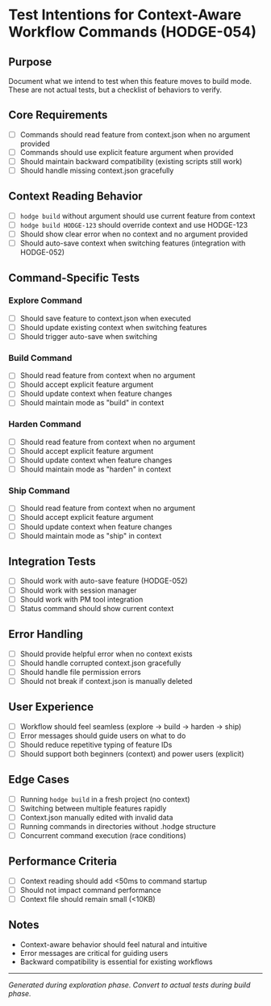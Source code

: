 # Test Intentions for Context-Aware Workflow Commands (HODGE-054)

## Purpose
Document what we intend to test when this feature moves to build mode.
These are not actual tests, but a checklist of behaviors to verify.

## Core Requirements
- [ ] Commands should read feature from context.json when no argument provided
- [ ] Commands should use explicit feature argument when provided
- [ ] Should maintain backward compatibility (existing scripts still work)
- [ ] Should handle missing context.json gracefully

## Context Reading Behavior
- [ ] `hodge build` without argument should use current feature from context
- [ ] `hodge build HODGE-123` should override context and use HODGE-123
- [ ] Should show clear error when no context and no argument provided
- [ ] Should auto-save context when switching features (integration with HODGE-052)

## Command-Specific Tests
### Explore Command
- [ ] Should save feature to context.json when executed
- [ ] Should update existing context when switching features
- [ ] Should trigger auto-save when switching

### Build Command
- [ ] Should read feature from context when no argument
- [ ] Should accept explicit feature argument
- [ ] Should update context when feature changes
- [ ] Should maintain mode as "build" in context

### Harden Command
- [ ] Should read feature from context when no argument
- [ ] Should accept explicit feature argument
- [ ] Should update context when feature changes
- [ ] Should maintain mode as "harden" in context

### Ship Command
- [ ] Should read feature from context when no argument
- [ ] Should accept explicit feature argument
- [ ] Should update context when feature changes
- [ ] Should maintain mode as "ship" in context

## Integration Tests
- [ ] Should work with auto-save feature (HODGE-052)
- [ ] Should work with session manager
- [ ] Should work with PM tool integration
- [ ] Status command should show current context

## Error Handling
- [ ] Should provide helpful error when no context exists
- [ ] Should handle corrupted context.json gracefully
- [ ] Should handle file permission errors
- [ ] Should not break if context.json is manually deleted

## User Experience
- [ ] Workflow should feel seamless (explore → build → harden → ship)
- [ ] Error messages should guide users on what to do
- [ ] Should reduce repetitive typing of feature IDs
- [ ] Should support both beginners (context) and power users (explicit)

## Edge Cases
- [ ] Running `hodge build` in a fresh project (no context)
- [ ] Switching between multiple features rapidly
- [ ] Context.json manually edited with invalid data
- [ ] Running commands in directories without .hodge structure
- [ ] Concurrent command execution (race conditions)

## Performance Criteria
- [ ] Context reading should add <50ms to command startup
- [ ] Should not impact command performance
- [ ] Context file should remain small (<10KB)

## Notes
- Context-aware behavior should feel natural and intuitive
- Error messages are critical for guiding users
- Backward compatibility is essential for existing workflows

---
*Generated during exploration phase. Convert to actual tests during build phase.*